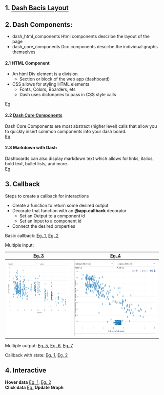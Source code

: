 ## 1. [Dash Bacis Layout](Dash%20App%20Layout/Readme.md)
## 2. Dash Components:
* dash_html_components
Html components describe the layout of the page
* dash_core_components
Dcc components descirbe the individual graphs themselves

#### 2.1 HTML Component
* An html Div element is a division 
  * Section or block of the web app (dashboard)
* CSS allows for styling HTML elements
  * Fonts, Colors, Boarders, ets
  * Dash uses dictonaries to pass in CSS style calls     
  
[Eg](Code/HTMLComponents.py)

#### 2.2 [Dash Core Components](https://dash.plot.ly/dash-core-components)
Dash Core Components are most abstract (higher level) calls that allow you to quickly insert common components into your dash board.     
[Eg](Code/CoreComponents.py)

#### 2.3 Markdown with Dash
Dashboards can also display markdown text which allows for links, italics, bold text, bullet lists, and more.      
[Eg](Code/markdown.py)

## 3. Callback
Steps to create a callback for interactions
* Create a function to return some desired output
* Decorate that function with an **@app.callback** decorator
  * Set an Output to a component id
  * Set an Input to a component id
* Connect the desired properties

Basic callback:
[Eg. 1](Code/callback1.py), [Eg. 2](Code/callback2.py)

Multiple input:     

[Eg. 3](Code/callback3.py)            |  [Eg. 4](Code/callback4.py)
:-------------------------:|:-------------------------:
<img src="images/callback3.png" height="250">   |  <img src="images/callback4.png" height="250"> 

Multiple output:
[Eg. 5](Code/callback5.py), [Eg. 6](Code/callback6.py), [Eg. 7](Code/callback7.py)

Callback with state:
[Eg. 1](Code/callback_state_01.py), [Eg. 2](Code/callback_state_02.py)

## 4. Interactive
**Hover data** [Eg. 1](Code/hover1.py), [Eg. 2](Code/hover2.py)       
**Click data** [Eg.](Code/ClickData.py)
**Update Graph**


